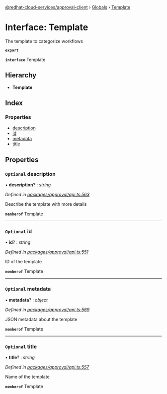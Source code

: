 [@redhat-cloud-services/approval-client](../README.md) › [Globals](../globals.md) › [Template](template.md)

# Interface: Template

The template to categorize workflows

**`export`** 

**`interface`** Template

## Hierarchy

* **Template**

## Index

### Properties

* [description](template.md#optional-description)
* [id](template.md#optional-id)
* [metadata](template.md#optional-metadata)
* [title](template.md#optional-title)

## Properties

### `Optional` description

• **description**? : *string*

*Defined in [packages/approval/api.ts:563](https://github.com/Hyperkid123/javascript-clients/blob/master/packages/approval/api.ts#L563)*

Describe the template with more details

**`memberof`** Template

___

### `Optional` id

• **id**? : *string*

*Defined in [packages/approval/api.ts:551](https://github.com/Hyperkid123/javascript-clients/blob/master/packages/approval/api.ts#L551)*

ID of the template

**`memberof`** Template

___

### `Optional` metadata

• **metadata**? : *object*

*Defined in [packages/approval/api.ts:569](https://github.com/Hyperkid123/javascript-clients/blob/master/packages/approval/api.ts#L569)*

JSON metadata about the template

**`memberof`** Template

___

### `Optional` title

• **title**? : *string*

*Defined in [packages/approval/api.ts:557](https://github.com/Hyperkid123/javascript-clients/blob/master/packages/approval/api.ts#L557)*

Name of the template

**`memberof`** Template
